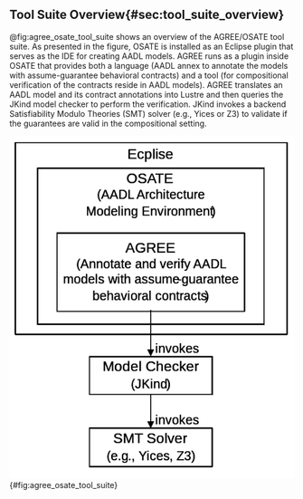 ## Tool Suite Overview{#sec:tool_suite_overview}

@fig:agree_osate_tool_suite shows an overview of the AGREE/OSATE tool suite. As presented
in the figure, OSATE is installed as an Eclipse plugin that serves as
the IDE for creating AADL models. AGREE runs as a plugin inside OSATE
that provides both a language (AADL annex to annotate the models with
assume-guarantee behavioral contracts) and a tool (for compositional
verification of the contracts reside in AADL models). AGREE translates
an AADL model and its contract annotations into Lustre and then queries
the JKind model checker to perform the verification. JKind invokes a
backend Satisfiability Modulo Theories (SMT) solver (e.g., Yices or Z3)
to validate if the guarantees are valid in the compositional setting.

![Overview of AGREE/OSATE Tool Suite](../../media/image14.png){#fig:agree_osate_tool_suite}

